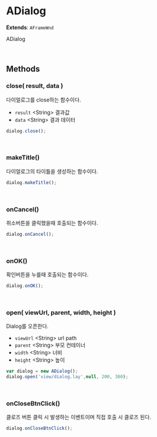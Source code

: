 # ADialog
**Extends**: `AFrameWnd`

ADialog

<br/>

## Methods

### close( result, data )

다이얼로그를 close하는 함수이다.

- `result` \<String> 결과값
- `data` \<String> 결과 데이터

```js
dialog.close();
```

<br/>

### makeTitle()

다이얼로그의 타이틀을 생성하는 함수이다.

```js
dialog.makeTitle();
```

<br/>

### onCancel()

취소버튼을 클릭했을때 호출되는 함수이다.

```js
dialog.onCancel();
```

<br/>

### onOK()

확인버튼을 누를때 호출되는 함수이다.

```js
dialog.onOK();
```

<br/>

### open( viewUrl, parent, width, height )

Dialog를 오픈한다.

- `viewUrl` \<String> url path
- `parent` \<String> 부모 컨테이너
- `width` \<String> 너비
- `height` \<String> 높이

```js
var dialog = new ADialog();
dialog.open('view/dialog.lay',null, 200, 300);
```

<br/>

### onCloseBtnClick()

클로즈 버튼 클릭 시 발생하는 이벤트이며 직접 호출 시 클로즈 된다.

```js
dialog.onCloseBtnClick();
```

<br/>
